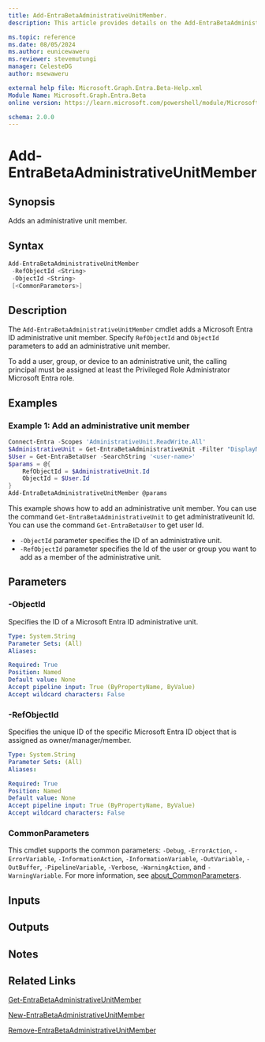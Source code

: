 ```yaml
---
title: Add-EntraBetaAdministrativeUnitMember.
description: This article provides details on the Add-EntraBetaAdministrativeUnitMember command.

ms.topic: reference
ms.date: 08/05/2024
ms.author: eunicewaweru
ms.reviewer: stevemutungi
manager: CelesteDG
author: msewaweru

external help file: Microsoft.Graph.Entra.Beta-Help.xml
Module Name: Microsoft.Graph.Entra.Beta
online version: https://learn.microsoft.com/powershell/module/Microsoft.Graph.Entra.Beta/Add-EntraBetaAdministrativeUnitMember

schema: 2.0.0
---
```


# Add-EntraBetaAdministrativeUnitMember

## Synopsis

Adds an administrative unit member.

## Syntax

```powershell
Add-EntraBetaAdministrativeUnitMember 
 -RefObjectId <String> 
 -ObjectId <String>
 [<CommonParameters>]
```

## Description

The `Add-EntraBetaAdministrativeUnitMember` cmdlet adds a Microsoft Entra ID administrative unit member. Specify `RefObjectId` and `ObjectId` parameters to add an administrative unit member.

To add a user, group, or device to an administrative unit, the calling principal must be assigned at least the Privileged Role Administrator Microsoft Entra role.

## Examples

### Example 1: Add an administrative unit member

```powershell
Connect-Entra -Scopes 'AdministrativeUnit.ReadWrite.All'
$AdministrativeUnit = Get-EntraBetaAdministrativeUnit -Filter "DisplayName eq '<administrative-name>'"
$User = Get-EntraBetaUser -SearchString '<user-name>'
$params = @{
    RefObjectId = $AdministrativeUnit.Id
    ObjectId = $User.Id
}
Add-EntraBetaAdministrativeUnitMember @params
```

This example shows how to add an administrative unit member.
You can use the command `Get-EntraBetaAdministrativeUnit` to get administrativeunit Id.
You can use the command `Get-EntraBetaUser` to get user Id.

- `-ObjectId` parameter specifies the ID of an administrative unit.
- `-RefObjectId` parameter specifies the Id of the user or group you want to add as a member of the administrative unit.

## Parameters

### -ObjectId

Specifies the ID of a Microsoft Entra ID administrative unit.

```yaml
Type: System.String
Parameter Sets: (All)
Aliases:

Required: True
Position: Named
Default value: None
Accept pipeline input: True (ByPropertyName, ByValue)
Accept wildcard characters: False
```

### -RefObjectId

Specifies the unique ID of the specific Microsoft Entra ID object that is assigned as owner/manager/member.

```yaml
Type: System.String
Parameter Sets: (All)
Aliases:

Required: True
Position: Named
Default value: None
Accept pipeline input: True (ByPropertyName, ByValue)
Accept wildcard characters: False
```

### CommonParameters

This cmdlet supports the common parameters: `-Debug`, `-ErrorAction`, `-ErrorVariable`, `-InformationAction`, `-InformationVariable`, `-OutVariable`, `-OutBuffer`, `-PipelineVariable`, `-Verbose`, `-WarningAction`, and `-WarningVariable`. For more information, see [about_CommonParameters](https://go.microsoft.com/fwlink/?LinkID=113216).

## Inputs

## Outputs

## Notes

## Related Links

[Get-EntraBetaAdministrativeUnitMember](Get-EntraBetaAdministrativeUnitMember.md)

[New-EntraBetaAdministrativeUnitMember](New-EntraBetaAdministrativeUnitMember.md)

[Remove-EntraBetaAdministrativeUnitMember](Remove-EntraBetaAdministrativeUnitMember.md)
